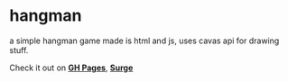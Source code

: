 # hangman
a simple hangman game made is html and js, uses cavas api for drawing stuff.

Check it out on **[GH Pages](https://smint.github.io/hangman)**, **[Surge](https://hangman-canvas.surge.sh)**
